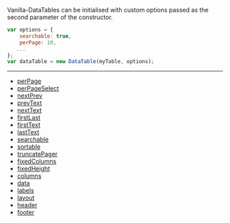 Vanilla-DataTables can be initialised with custom options passed as the second parameter of the constructor.

```javascript
var options = {
    searchable: true,
    perPage: 10,
   ...
};
var dataTable = new DataTable(myTable, options);
```

---

* [perPage](https://github.com/Mobius1/Vanilla-DataTables/wiki/perPage)
* [perPageSelect](https://github.com/Mobius1/Vanilla-DataTables/wiki/perPageSelect)
* [nextPrev](https://github.com/Mobius1/Vanilla-DataTables/wiki/nextPrev)
* [prevText](https://github.com/Mobius1/Vanilla-DataTables/wiki/prevText)
* [nextText](https://github.com/Mobius1/Vanilla-DataTables/wiki/nextText)
* [firstLast](https://github.com/Mobius1/Vanilla-DataTables/wiki/firstLast)
* [firstText](https://github.com/Mobius1/Vanilla-DataTables/wiki/firstText)
* [lastText](https://github.com/Mobius1/Vanilla-DataTables/wiki/lastText)
* [searchable](https://github.com/Mobius1/Vanilla-DataTables/wiki/searchable)
* [sortable](https://github.com/Mobius1/Vanilla-DataTables/wiki/sortable)
* [truncatePager](https://github.com/Mobius1/Vanilla-DataTables/wiki/truncatePager)
* [fixedColumns](https://github.com/Mobius1/Vanilla-DataTables/wiki/fixedColumns)
* [fixedHeight](https://github.com/Mobius1/Vanilla-DataTables/wiki/fixedHeight)
* [columns](https://github.com/Mobius1/Vanilla-DataTables/wiki/columns)
* [data](https://github.com/Mobius1/Vanilla-DataTables/wiki/data)
* [labels](https://github.com/Mobius1/Vanilla-DataTables/wiki/labels)
* [layout](https://github.com/Mobius1/Vanilla-DataTables/wiki/layout)
* [header](https://github.com/Mobius1/Vanilla-DataTables/wiki/header)
* [footer](https://github.com/Mobius1/Vanilla-DataTables/wiki/footer)